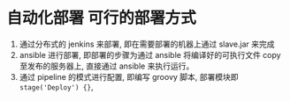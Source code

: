 # 自动化部署 可行的部署方式

1. 通过分布式的 jenkins 来部署, 即在需要部署的机器上通过 slave.jar 来完成
2. ansible  进行部署, 即部署的步骤为通过 ansible 将编译好的可执行文件 copy 至发布的服务器上, 直接通过 ansible 来执行运行。
3. 通过 pipeline 的模式进行配置,  即编写 groovy 脚本, 部署模块即 `stage('Deploy') {}`, 

